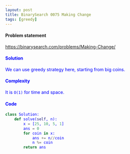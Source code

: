 ```yaml
---
layout: post
title: BinarySearch 0075 Making Change
tags: [greedy]
---
```


#### Problem statement

<a href="https://binarysearch.com/problems/Making-Change/"> <font color = blue>https://binarysearch.com/problems/Making-Change/

#### Solution
We can use greedy strategy here, starting from big coins.

#### Complexity
It is `O(1)` for time and space.

#### Code
```python
class Solution:
    def solve(self, n):
        x = [25, 10, 5, 1]
        ans = 0
        for coin in x:
            ans += n//coin
            n %= coin
        return ans
```
